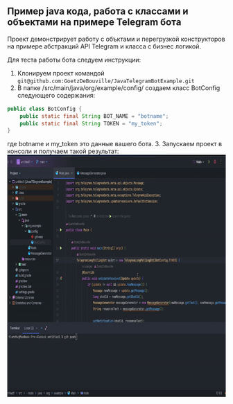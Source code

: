 ## Пример java кода, работа с классами и объектами на примере Telegram бота

Проект демонстрирует работу с объктами и перегрузкой конструкторов на примере абстракций API Telegram  и класса с бизнес логикой.

Для теста работы бота следуем инструкции:
1. Клонируем проект командой `git@github.com:GoetzDeBouville/JavaTelegramBotExample.git`
2. В папке /src/main/java/org/example/config/ создаем класс BotConfig следующего содержания:
```java
public class BotConfig {
    public static final String BOT_NAME = "botname";
    public static final String TOKEN = "my_token";
}
```
где botname и my_token это данные вашего бота.
3. Запускаем проект в консоли и получаем такой результат:
<img src="./screencast/screencast.gif" width="800" height="559"> 
